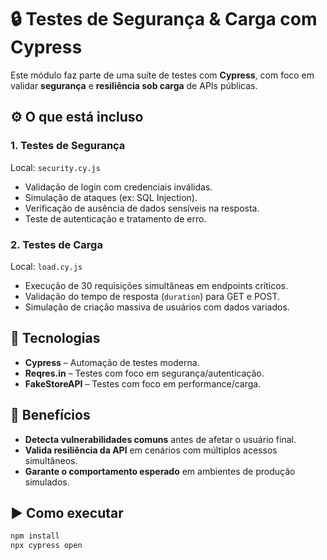 

# 🔒 Testes de Segurança & Carga com Cypress

Este módulo faz parte de uma suíte de testes com **Cypress**, com foco em validar **segurança** e **resiliência sob carga** de APIs públicas.

## ⚙️ O que está incluso

### 1. **Testes de Segurança**
Local: `security.cy.js`
- Validação de login com credenciais inválidas.
- Simulação de ataques (ex: SQL Injection).
- Verificação de ausência de dados sensíveis na resposta.
- Teste de autenticação e tratamento de erro.

### 2. **Testes de Carga**
Local: `load.cy.js`
- Execução de 30 requisições simultâneas em endpoints críticos.
- Validação do tempo de resposta (`duration`) para GET e POST.
- Simulação de criação massiva de usuários com dados variados.

## 🧰 Tecnologias

- **Cypress** – Automação de testes moderna.
- **Reqres.in** – Testes com foco em segurança/autenticação.
- **FakeStoreAPI** – Testes com foco em performance/carga.

## 🎯 Benefícios

- **Detecta vulnerabilidades comuns** antes de afetar o usuário final.
- **Valida resiliência da API** em cenários com múltiplos acessos simultâneos.
- **Garante o comportamento esperado** em ambientes de produção simulados.

## ▶️ Como executar

```bash
npm install
npx cypress open

